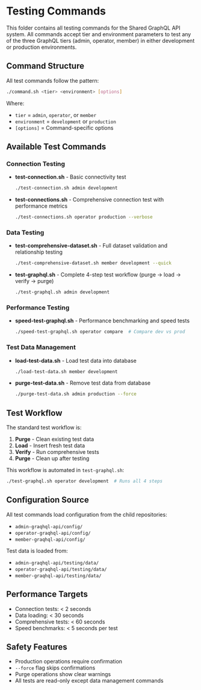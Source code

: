 # Testing Commands

This folder contains all testing commands for the Shared GraphQL API system. All commands accept tier and environment parameters to test any of the three GraphQL tiers (admin, operator, member) in either development or production environments.

## Command Structure

All test commands follow the pattern:
```bash
./command.sh <tier> <environment> [options]
```

Where:
- `tier` = `admin`, `operator`, or `member`
- `environment` = `development` or `production`
- `[options]` = Command-specific options

## Available Test Commands

### Connection Testing
- **test-connection.sh** - Basic connectivity test
  ```bash
  ./test-connection.sh admin development
  ```

- **test-connections.sh** - Comprehensive connection test with performance metrics
  ```bash
  ./test-connections.sh operator production --verbose
  ```

### Data Testing
- **test-comprehensive-dataset.sh** - Full dataset validation and relationship testing
  ```bash
  ./test-comprehensive-dataset.sh member development --quick
  ```

- **test-graphql.sh** - Complete 4-step test workflow (purge → load → verify → purge)
  ```bash
  ./test-graphql.sh admin development
  ```

### Performance Testing
- **speed-test-graphql.sh** - Performance benchmarking and speed tests
  ```bash
  ./speed-test-graphql.sh operator compare  # Compare dev vs prod
  ```

### Test Data Management
- **load-test-data.sh** - Load test data into database
  ```bash
  ./load-test-data.sh member development
  ```

- **purge-test-data.sh** - Remove test data from database
  ```bash
  ./purge-test-data.sh admin production --force
  ```

## Test Workflow

The standard test workflow is:
1. **Purge** - Clean existing test data
2. **Load** - Insert fresh test data
3. **Verify** - Run comprehensive tests
4. **Purge** - Clean up after testing

This workflow is automated in `test-graphql.sh`:
```bash
./test-graphql.sh operator development  # Runs all 4 steps
```

## Configuration Source

All test commands load configuration from the child repositories:
- `admin-graqhql-api/config/`
- `operator-graqhql-api/config/`
- `member-graqhql-api/config/`

Test data is loaded from:
- `admin-graqhql-api/testing/data/`
- `operator-graqhql-api/testing/data/`
- `member-graqhql-api/testing/data/`

## Performance Targets

- Connection tests: < 2 seconds
- Data loading: < 30 seconds
- Comprehensive tests: < 60 seconds
- Speed benchmarks: < 5 seconds per test

## Safety Features

- Production operations require confirmation
- `--force` flag skips confirmations
- Purge operations show clear warnings
- All tests are read-only except data management commands